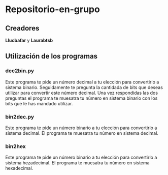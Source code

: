 # Repositorio-en-grupo
 
## Creadores

**Llucbafar** y **Laurabtsb**

## Utilización de los programas

### dec2bin.py
Este programa te pide un número decimal a tu elección para convertirlo a 
sistema binario. Seguidamente te pregunta la cantidada de bits que deseas 
utilizar para convertir este número decimal. Una vez respondidas las dos 
preguntas el programa te muesatra tu número en sistema binario con los 
bits que le has mandado utilizar.

### bin2dec.py
Este programa te pide un número binario a tu elección para convertirlo a 
sistema decimal. El programa te muesatra tu número en sistema decimal.

### bin2hex
Este programa te pide un número binario a tu elección para convertirlo a 
sistema hezadecimal. El programa te muesatra tu número en sistema hexadecimal.